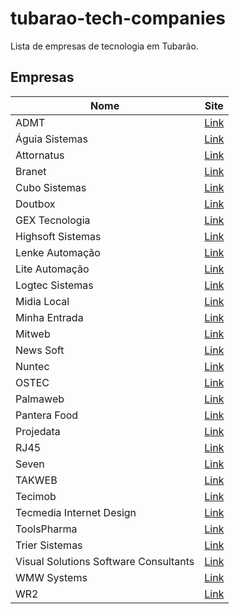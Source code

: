 # tubarao-tech-companies

Lista de empresas de tecnologia em Tubarão.

## Empresas

| Nome                                  | Site                                     |
| ------------------------------------- | ---------------------------------------- |
| ADMT                                  | [Link](http://www.admt.com.br/)          |
| Águia Sistemas                        | [Link](http://www.aguiasistemas.net/)    |
| Attornatus                            | [Link](https://www.attornatus.com.br/)   |
| Branet                                | [Link](http://branet.com.br/)            |
| Cubo Sistemas                         | [Link](http://cubosis.com.br/)           |
| Doutbox                               | [Link](https://doutbox.com.br/)          |
| GEX Tecnologia                        | [Link](http://www.gextecnologia.com.br/) |
| Highsoft Sistemas                     | [Link](http://highsoftsistemas.com.br/)  |
| Lenke Automação                       | [Link](http://lenkeautomacao.com.br/)    |
| Lite Automação                        | [Link](http://www.liteautomacao.com.br/) |
| Logtec Sistemas                       | [Link](http://logtecsistemas.com.br/)    |
| Midia Local                           | [Link](http://www.midialocal.com.br/)    |
| Minha Entrada                         | [Link](https://minhaentrada.com.br/)     |
| Mitweb                                | [Link](https://mitweb.com.br/)           |
| News Soft                             | [Link](http://newssoft.com.br/)          |
| Nuntec                                | [Link](http://nuntec.com.br/)            |
| OSTEC                                 | [Link](https://www.ostec.com.br/)        |
| Palmaweb                              | [Link](https://www.palmaweb.com.br/)     |
| Pantera Food                          | [Link](http://panterafood.com.br/)       |
| Projedata                             | [Link](http://www.projedata.com.br/)     |
| RJ45                                  | [Link](http://www.rj45.com.br/)          |
| Seven                                 | [Link](http://sevensi.com.br/)           |
| TAKWEB                                | [Link](http://takweb.com.br/)            |
| Tecimob                               | [Link](https://tecimob.com.br/)          |
| Tecmedia Internet Design              | [Link](http://tecmedia.com.br/)          |
| ToolsPharma                           | [Link](http://toolspharma.com.br/)       |
| Trier Sistemas                        | [Link](http://triersistemas.com.br/)     |
| Visual Solutions Software Consultants | [Link](http://vsol.us)                   |
| WMW Systems                           | [Link](http://wmw.com.br/)               |
| WR2                                   | [Link](http://wr2.com.br/)               |
